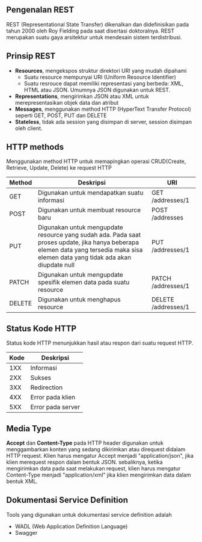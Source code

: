 ## Pengenalan REST
REST (Representational State Transfer) dikenalkan dan didefinisikan pada tahun 2000 oleh Roy Fielding pada saat disertasi doktoralnya. REST merupakan suatu gaya arsitektur untuk mendesain sistem terdistribusi.

## Prinsip REST
- __Resources__, mengekspos struktur direktori URI yang mudah dipahami
  - Suatu resource mempunyai URI (Uniform Resource Identifier)
  - Suatu resrouce dapat memiliki representasi yang berbeda: XML, HTML atau JSON. Umumnya JSON digunakan untuk REST.
- __Representations__, mengirimkan JSON atau XML untuk merepresentasikan objek data dan atribut
- __Messages__, menggunakan method HTTP (HyperText Transfer Protocol) seperti GET, POST, PUT dan DELETE
- __Stateless__, tidak ada session yang disimpan di server, session disimpan oleh client.

## HTTP methods
Menggunakan method HTTP untuk memapingkan operasi CRUD(Create, Retrieve, Update, Delete) ke request HTTP

Method | Deskripsi | URI
------------ | ------------- | -------------
GET | Digunakan untuk mendapatkan suatu informasi | GET /addresses/1
POST | Digunakan untuk membuat resource baru | POST /addresses
PUT | Digunakan untuk mengupdate resource yang sudah ada. Pada saat proses update, jika hanya beberapa elemen data yang tersedia maka sisa elemen data yang tidak ada akan diupdate null | PUT /addresses/1
PATCH | Digunakan untuk mengupdate spesifik elemen data pada suatu resource | PATCH /addresses/1
DELETE | Digunakan untuk menghapus resource | DELETE /addresses/1

## Status Kode HTTP
Status kode HTTP menunjukkan hasil atau respon dari suatu request HTTP.

Kode | Deskripsi
------------ | -------------
1XX | Informasi
2XX | Sukses
3XX | Redirection
4XX | Error pada klien
5XX | Error pada server

## Media Type
__Accept__ dan __Content-Type__ pada HTTP header digunakan untuk menggambarkan konten yang sedang dikirimkan atau direquest didalam  HTTP request. Klien harus mengatur Accept menjadi "application/json", jika klien merequest respon dalam bentuk JSON. sebaliknya, ketika mengirimkan data pada saat melakukan request, klien harus mengatur Content-Type menjadi "application/xml" jika klien mengirimkan data dalam bentuk XML.

## Dokumentasi Service Definition
Tools yang digunakan untuk dokumentasi service definition adalah
- WADL (Web Application Definition Language)
- Swagger
